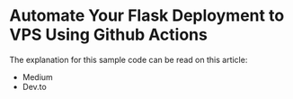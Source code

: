 # Automate Your Flask Deployment to VPS Using Github Actions

The explanation for this sample code can be read on this article:
- Medium
- Dev.to